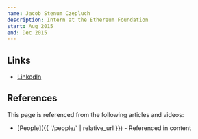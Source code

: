 ```yaml
---
name: Jacob Stenum Czepluch
description: Intern at the Ethereum Foundation
start: Aug 2015
end: Dec 2015
---
```


## Links
- [LinkedIn](https://www.linkedin.com/in/jstcz/)

## References

This page is referenced from the following articles and videos:

- [People]({{ '/people/' | relative_url }}) - Referenced in content